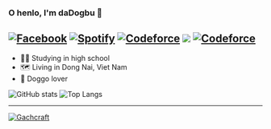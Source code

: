 ### O henlo, I'm daDogbu 👋
<a href="https://www.facebook.com/dAd0qbu" target="_blank"><img src="https://img.shields.io/badge/Facebook-%231877F2?&style=flat-square&logo=facebook&logoColor=white" alt="Facebook" title="Phan Nguyễn Huy Duy"></a>
<a href="https://open.spotify.com/user/4eqiwcxmeyi8v0ajjiw7pso1c" target="_blank"><img src="https://img.shields.io/badge/Spotify-%231ED760?&style=flat-square&logo=spotify&logoColor=white" alt="Spotify" title="Phan Nguyen Huy Duy"></a>
<a href="https://codeforces.com/profile/dAd0qbu" target="_blank"><img src="https://img.shields.io/badge/Codeforces-%23282C34?&style=flat-square&logo=codeforces&logoColor=white" alt="Codeforce" title="dAd0qbu - Phan Duy"></a>
 <a href="mailto:pnhd.dyh@gmail.com"><img src="https://img.shields.io/badge/Gmail-pnhd.dyh%40gmail.com-red?style=flat-square&logo=gmail&logoColor=white"></a>
<a href="#" target="_blank"><img src="https://img.shields.io/badge/Discord-dAd0qbu%234684-007ACC?&style=flat-square&logo=discord&logoColor=white" alt="Codeforce" title="dAd0qbu#4684"></a>
--

- 👨‍💼 Studying in high school
- 🗺 Living in Dong Nai, Viet Nam
- 🐶 Doggo lover

![GitHub stats](https://github-readme-stats.vercel.app/api?username=dAd0qbu&custom_title=My%20Github%20Stats&include_all_commits=true&count_private=true&show_icons=true&theme=vue-dark) ![Top Langs](https://github-readme-stats.vercel.app/api/top-langs/?username=dAd0qbu&count_private=true&langs_count=8&layout=compact&theme=vue-dark)

---

[![Gachcraft](https://api.loohpjames.com/serverbanner.png?ip=sv.gachcraft.net&name=Gachcraft)](https://discord.gg/gachcraft)
